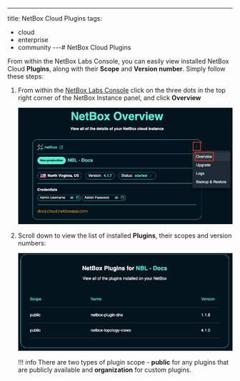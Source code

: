 ---
title: NetBox Cloud Plugins
tags:
  - cloud
  - enterprise
  - community
---# NetBox Cloud Plugins

From within the NetBox Labs Console, you can easily view installed NetBox Cloud **Plugins**, along with their **Scope** and **Version number**. Simply follow these steps: 

1. From within the [NetBox Labs Console](https://console.netboxlabs.com) click on the three dots in the top right corner of the NetBox Instance panel, and click **Overview**   

    ![netbox cloud plugins](../images/console/netbox-cloud-plugins_1.png)

2. Scroll down to view the list of installed **Plugins**, their scopes and version numbers:

    ![netbox cloud plugins](../images/console/netbox-cloud-plugins_2.png)

    !!! info
        There are two types of plugin scope - **public** for any plugins that are publicly available and **organization** for custom plugins.